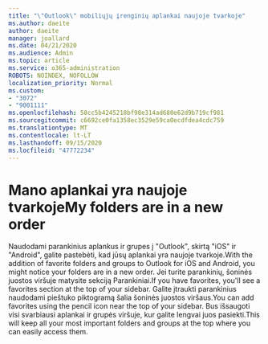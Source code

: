 ```yaml
---
title: "\"Outlook\" mobiliųjų įrenginių aplankai naujoje tvarkoje"
ms.author: daeite
author: daeite
manager: joallard
ms.date: 04/21/2020
ms.audience: Admin
ms.topic: article
ms.service: o365-administration
ROBOTS: NOINDEX, NOFOLLOW
localization_priority: Normal
ms.custom:
- "3072"
- "9001111"
ms.openlocfilehash: 58cc5b4245218bf98e314ad680e62d9b719cf981
ms.sourcegitcommit: c6692ce0fa1358ec3529e59ca0ecdfdea4cdc759
ms.translationtype: MT
ms.contentlocale: lt-LT
ms.lasthandoff: 09/15/2020
ms.locfileid: "47772234"
---
```

# <a name="my-folders-are-in-a-new-order"></a><span data-ttu-id="10036-102">Mano aplankai yra naujoje tvarkoje</span><span class="sxs-lookup"><span data-stu-id="10036-102">My folders are in a new order</span></span>

<span data-ttu-id="10036-103">Naudodami parankinius aplankus ir grupes į "Outlook", skirtą "iOS" ir "Android", galite pastebėti, kad jūsų aplankai yra naujoje tvarkoje.</span><span class="sxs-lookup"><span data-stu-id="10036-103">With the addition of favorite folders and groups to Outlook for iOS and Android, you might notice your folders are in a new order.</span></span> <span data-ttu-id="10036-104">Jei turite parankinių, šoninės juostos viršuje matysite sekciją Parankiniai.</span><span class="sxs-lookup"><span data-stu-id="10036-104">If you have favorites, you'll see a favorites section at the top of your sidebar.</span></span> <span data-ttu-id="10036-105">Galite įtraukti parankinius naudodami pieštuko piktogramą šalia šoninės juostos viršaus.</span><span class="sxs-lookup"><span data-stu-id="10036-105">You can add favorites using the pencil icon near the top of your sidebar.</span></span> <span data-ttu-id="10036-106">Bus išsaugoti visi svarbiausi aplankai ir grupės viršuje, kur galite lengvai juos pasiekti.</span><span class="sxs-lookup"><span data-stu-id="10036-106">This will keep all your most important folders and groups at the top where you can easily access them.</span></span>
